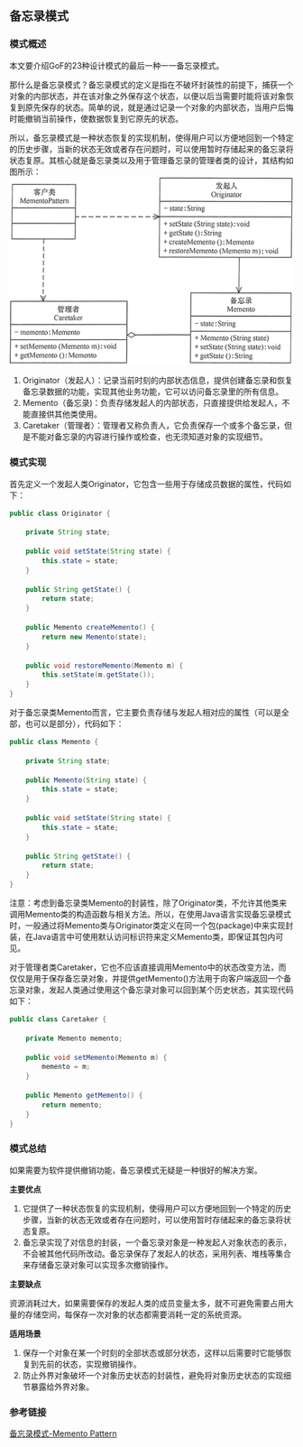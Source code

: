 ## 备忘录模式

### 模式概述

本文要介绍GoF的23种设计模式的最后一种一一备忘录模式。

那什么是备忘录模式？备忘录模式的定义是指在不破坏封装性的前提下，捕获一个对象的内部状态，并在该对象之外保存这个状态，以便以后当需要时能将该对象恢复到原先保存的状态。简单的说，就是通过记录一个对象的内部状态，当用户后悔时能撤销当前操作，使数据恢复到它原先的状态。

所以，备忘录模式是一种状态恢复的实现机制，使得用户可以方便地回到一个特定的历史步骤，当新的状态无效或者存在问题时，可以使用暂时存储起来的备忘录将状态复原。其核心就是备忘录类以及用于管理备忘录的管理者类的设计，其结构如图所示：
![](src/main/resources/image/备忘录模式结构图.gif)

1. Originator（发起人）：记录当前时刻的内部状态信息，提供创建备忘录和恢复备忘录数据的功能，实现其他业务功能，它可以访问备忘录里的所有信息。
2. Memento（备忘录)：负责存储发起人的内部状态，只直接提供给发起人，不能直接供其他类使用。
3. Caretaker（管理者）：管理者又称负责人，它负责保存一个或多个备忘录，但是不能对备忘录的内容进行操作或检查，也无须知道对象的实现细节。

### 模式实现

首先定义一个发起人类Originator，它包含一些用于存储成员数据的属性，代码如下：

```java
public class Originator {

    private String state;

    public void setState(String state) {
        this.state = state;
    }

    public String getState() {
        return state;
    }

    public Memento createMemento() {
        return new Memento(state);
    }

    public void restoreMemento(Memento m) {
        this.setState(m.getState());
    }
}
```

对于备忘录类Memento而言，它主要负责存储与发起人相对应的属性（可以是全部，也可以是部分），代码如下：

```java
public class Memento {

    private String state;

    public Memento(String state) {
        this.state = state;
    }

    public void setState(String state) {
        this.state = state;
    }

    public String getState() {
        return state;
    }
}
```

注意：考虑到备忘录类Memento的封装性，除了Originator类，不允许其他类来调用Memento类的构造函数与相关方法。所以，在使用Java语言实现备忘录模式时，一般通过将Memento类与Originator类定义在同一个包(package)中来实现封装，在Java语言中可使用默认访问标识符来定义Memento类，即保证其包内可见。

对于管理者类Caretaker，它也不应该直接调用Memento中的状态改变方法，而仅仅是用于保存备忘录对象，并提供getMemento()方法用于向客户端返回一个备忘录对象，发起人类通过使用这个备忘录对象可以回到某个历史状态，其实现代码如下：

```java
public class Caretaker {

    private Memento memento;

    public void setMemento(Memento m) {
        memento = m;
    }

    public Memento getMemento() {
        return memento;
    }
}
```

### 模式总结

如果需要为软件提供撤销功能，备忘录模式无疑是一种很好的解决方案。

**主要优点**

1. 它提供了一种状态恢复的实现机制，使得用户可以方便地回到一个特定的历史步骤，当新的状态无效或者存在问题时，可以使用暂时存储起来的备忘录将状态复原。
2. 备忘录实现了对信息的封装，一个备忘录对象是一种发起人对象状态的表示，不会被其他代码所改动。备忘录保存了发起人的状态，采用列表、堆栈等集合来存储备忘录对象可以实现多次撤销操作。

**主要缺点**

资源消耗过大，如果需要保存的发起人类的成员变量太多，就不可避免需要占用大量的存储空间，每保存一次对象的状态都需要消耗一定的系统资源。

**适用场景**

1. 保存一个对象在某一个时刻的全部状态或部分状态，这样以后需要时它能够恢复到先前的状态，实现撤销操作。
2. 防止外界对象破坏一个对象历史状态的封装性，避免将对象历史状态的实现细节暴露给外界对象。

### 参考链接

[备忘录模式-Memento Pattern](https://gof.quanke.name/%E5%A4%87%E5%BF%98%E5%BD%95%E6%A8%A1%E5%BC%8F-Memento%20Pattern.html)